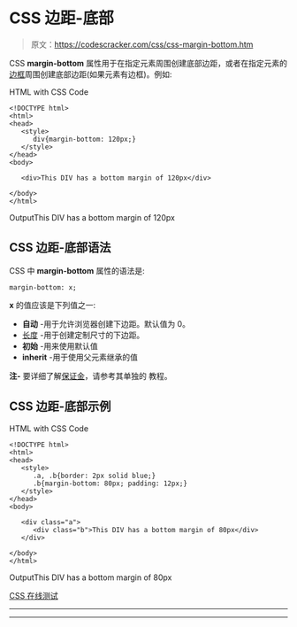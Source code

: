 # CSS 边距-底部

> 原文：<https://codescracker.com/css/css-margin-bottom.htm>

CSS **margin-bottom** 属性用于在指定元素周围创建底部边距，或者在指定元素的 [边框](/css/css-border.htm)周围创建底部边距(如果元素有边框)。例如:

HTML with CSS Code

```
<!DOCTYPE html>
<html>
<head>
   <style>
      div{margin-bottom: 120px;}
   </style>
</head>
<body>

   <div>This DIV has a bottom margin of 120px</div>

</body>
</html>
```

OutputThis DIV has a bottom margin of 120px

## CSS 边距-底部语法

CSS 中 **margin-bottom** 属性的语法是:

```
margin-bottom: x;
```

**x** 的值应该是下列值之一:

*   **自动** -用于允许浏览器创建下边距。默认值为 0。
*   [长度](/css/css-length-units.htm) -用于创建定制尺寸的下边距。
*   **初始** -用来使用默认值
*   **inherit** -用于使用父元素继承的值

**注-** 要详细了解[保证金](/css/css-margin.htm)，请参考其单独的 教程。

## CSS 边距-底部示例

HTML with CSS Code

```
<!DOCTYPE html>
<html>
<head>
   <style>
      .a, .b{border: 2px solid blue;}
      .b{margin-bottom: 80px; padding: 12px;}
   </style>
</head>
<body>

   <div class="a">
      <div class="b">This DIV has a bottom margin of 80px</div>
   </div>

</body>
</html>
```

OutputThis DIV has a bottom margin of 80px

[CSS 在线测试](/exam/showtest.php?subid=5)

* * *

* * *